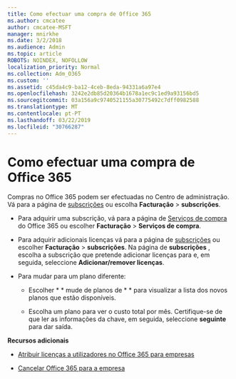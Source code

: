 ```yaml
---
title: Como efectuar uma compra de Office 365
ms.author: cmcatee
author: cmcatee-MSFT
manager: mnirkhe
ms.date: 3/2/2018
ms.audience: Admin
ms.topic: article
ROBOTS: NOINDEX, NOFOLLOW
localization_priority: Normal
ms.collection: Adm_O365
ms.custom: ''
ms.assetid: c45da4c9-ba12-4ceb-8eda-94331a6a97e4
ms.openlocfilehash: 3242e2db85d20364b1678a1ec9c1ed9a93156bd5
ms.sourcegitcommit: 03a156a9c9740521155a30775492c7dff0982588
ms.translationtype: MT
ms.contentlocale: pt-PT
ms.lasthandoff: 03/22/2019
ms.locfileid: "30766287"
---
```

# <a name="how-to-make-an-office-365-purchase"></a>Como efectuar uma compra de Office 365

Compras no Office 365 podem ser efectuadas no Centro de administração. Vá para a página de [subscrições](https://go.microsoft.com/fwlink/p/?linkid=842054) ou escolha **Facturação** \> **subscrições**.
  
- Para adquirir uma subscrição, vá para a página de [Serviços de compra](https://go.microsoft.com/fwlink/p/?linkid=868433) do Office 365 ou escolher **Facturação** \> **Serviços de compra**.
    
- Para adquirir adicionais licenças vá para a página de [subscrições](https://go.microsoft.com/fwlink/p/?linkid=842054) ou escolher **Facturação** \> **subscrições**. Na página de **subscrições** , escolha a subscrição que pretende adicionar licenças para e, em seguida, seleccione **Adicionar/remover licenças**.
    
- Para mudar para um plano diferente:
    
  - Escolher * * mude de planos de * * para visualizar a lista dos novos planos que estão disponíveis. 
    
  - Escolha um plano para ver o custo total por mês. Certifique-se de que ler as informações da chave, em seguida, seleccione **seguinte** para dar saída. 
    
 **Recursos adicionais**
  
- [Atribuir licenças a utilizadores no Office 365 para empresas](https://support.office.com/article/997596b5-4173-4627-b915-36abac6786dc)
    
- [Cancelar Office 365 para a empresa](https://support.office.com/article/b1bc0bef-4608-4601-813a-cdd9f746709a)
    

